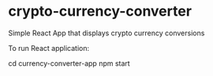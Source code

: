 # crypto-currency-converter
Simple React App that displays crypto currency conversions

To run React application: 

cd currency-converter-app
npm start
